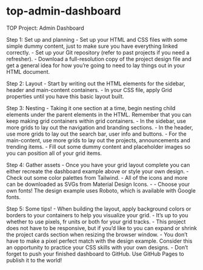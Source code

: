 # top-admin-dashboard
TOP Project: Admin Dashboard

Step 1: Set up and planning
    - Set up your HTML and CSS files with some simple dummy content, just to make sure you have everything linked correctly.
    - Set up your Git repository (refer to past projects if you need a refresher).
    - Download a full-resolution copy of the project design file and get a general idea for how you’re going to need to lay things out in your HTML document.



Step 2: Layout
    - Start by writing out the HTML elements for the sidebar, header and main-content containers.
    - In your CSS file, apply Grid properties until you have this basic layout built.



Step 3: Nesting
    - Taking it one section at a time, begin nesting child elements under the parent elements in the HTML. Remember that you can keep making grid containers within grid containers.
    - In the sidebar, use more grids to lay out the navigation and branding sections.
    - In the header, use more grids to lay out the search bar, user info and buttons.
    - For the main-content, use more grids to lay out the projects, announcements and trending items.
    - Fill out some dummy content and placeholder images so you can position all of your grid items.



Step 4: Gather assets
    - Once you have your grid layout complete you can either recreate the dashboard example above or style your own design.
    - Check out some color palettes from Tailwind.
    - All of the icons and more can be downloaded as SVGs from Material Design Icons.
    -   - Choose your own fonts! The design example uses Roboto, which is available with Google fonts.



Step 5: Some tips!
    - When building the layout, apply background colors or borders to your containers to help you visualize your grid.
    - It’s up to you whether to use pixels, fr units or both for your grid tracks.
    - This project does not have to be responsive, but if you’d like to you can expand or shrink the project cards section when resizing the browser window.
    - You don’t have to make a pixel perfect match with the design example. Consider this an opportunity to practice your CSS skills with your own designs.
    - Don’t forget to push your finished dashboard to GitHub. Use GitHub Pages to publish it to the world!
